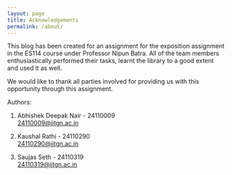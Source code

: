 ```yaml
---
layout: page
title: Acknowledgements
permalink: /about/
---
```


This blog has been created for an assignment for the exposition assignment in the ES114 course under Professor Nipun Batra. All of the team members enthusiastically performed their tasks, learnt the library to a good extent and used it as well. 

We would like to thank all parties involved for providing us with this opportunity through this assignment.

Authors:

1. Abhishek Deepak Nair - 24110009 <br>
    [24110009@iitgn.ac.in](mailto:24110009@iitgn.ac.in) 

2. Kaushal Rathi - 24110290 <br>
    [24110290@iitgn.ac.in](mailto:24110290@iitgn.ac.in)

3. Saujas Seth - 24110319 <br>
    [24110319@iitgn.ac.in](mailto:24110319@iitgn.ac.in)


